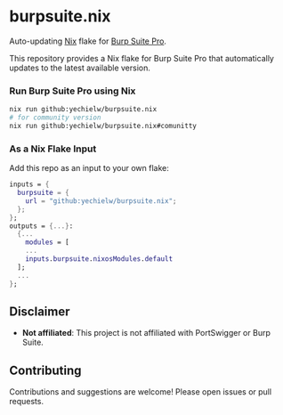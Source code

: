 # burpsuite.nix

Auto-updating [Nix](https://nixos.org/) flake for [Burp Suite Pro](https://portswigger.net/burp).

This repository provides a Nix flake for Burp Suite Pro that automatically updates to the latest available version.

### Run Burp Suite Pro using Nix

```sh
nix run github:yechielw/burpsuite.nix
# for community version
nix run github:yechielw/burpsuite.nix#comunitty


```


### As a Nix Flake Input

Add this repo as an input to your own flake:

```nix
inputs = {
  burpsuite = {
    url = "github:yechielw/burpsuite.nix";
  };
};
outputs = {...}:
  {...
    modules = [
    ...
    inputs.burpsuite.nixosModules.default
  ];
  ...
};
```

## Disclaimer
- **Not affiliated**: This project is not affiliated with PortSwigger or Burp Suite.

## Contributing

Contributions and suggestions are welcome! Please open issues or pull requests.
